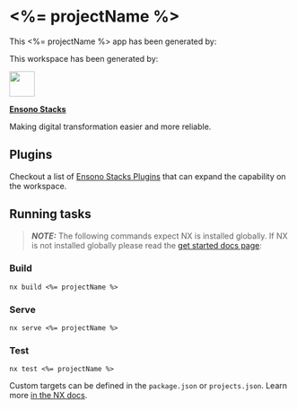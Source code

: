 # <%= projectName %>

This <%= projectName %> app has been generated by:

This workspace has been generated by:

<a alt="Ensono Stacks logo" href="https://stacks.ensono.com/" target="_blank" rel="noreferrer"><img src="https://stacks.ensono.com/img/icons/stacks-logo.svg" width="45"></a>

**[Ensono Stacks](https://stacks.ensono.com/)**

Making digital transformation easier and more reliable.

## Plugins

Checkout a list of [Ensono Stacks Plugins](https://stacks.ensono.com/docs/getting_started/setup#ensono-stacks-plugins) that can expand the capability on the workspace.

## Running tasks

> **_NOTE:_**  The following commands expect NX is installed globally.
> If NX is not installed globally please read the [get started docs page](https://stacks.ensono.com/docs/getting_started/setup):

### Build
```
nx build <%= projectName %>
```

### Serve
```
nx serve <%= projectName %>
```

### Test
```
nx test <%= projectName %>
```

Custom targets can be defined in the `package.json` or `projects.json`. Learn more [in the NX docs](https://nx.dev/core-features/run-tasks).
